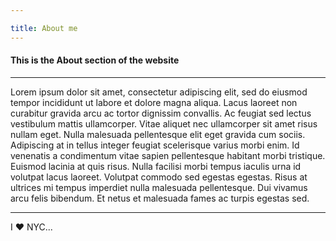 ```yaml
---

title: About me
---
```




#### This is the About section of the website
---------------

Lorem ipsum dolor sit amet, consectetur adipiscing elit, sed do eiusmod tempor incididunt ut labore et dolore magna aliqua. 
Lacus laoreet non curabitur gravida arcu ac tortor dignissim convallis. Ac feugiat sed lectus vestibulum mattis ullamcorper.
Vitae aliquet nec ullamcorper sit amet risus nullam eget. Nulla malesuada pellentesque elit eget gravida cum sociis.
Adipiscing at in tellus integer feugiat scelerisque varius morbi enim. Id venenatis a condimentum vitae sapien pellentesque 
habitant morbi tristique. Euismod lacinia at quis risus. Nulla facilisi morbi tempus iaculis urna id volutpat lacus laoreet.
Volutpat commodo sed egestas egestas. Risus at ultrices mi tempus imperdiet nulla malesuada pellentesque. Dui vivamus arcu 
felis bibendum. Et netus et malesuada fames ac turpis egestas sed.

-----------

I ♥️ NYC...
